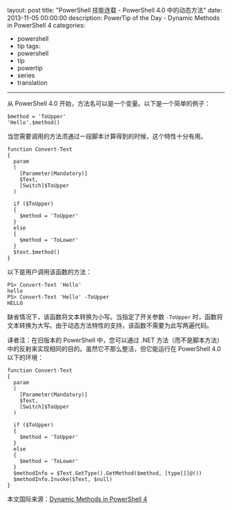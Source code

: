 ﻿layout: post
title: "PowerShell 技能连载 - PowerShell 4.0 中的动态方法"
date: 2013-11-05 00:00:00
description: PowerTip of the Day - Dynamic Methods in PowerShell 4
categories:
- powershell
- tip
tags:
- powershell
- tip
- powertip
- series
- translation
---
从 PowerShell 4.0 开始，方法名可以是一个变量。以下是一个简单的例子：

	$method = 'ToUpper'
	'Hello'.$method() 

当您需要调用的方法须通过一段脚本计算得到的时候，这个特性十分有用。

	function Convert-Text
	{
	  param
	  (
	    [Parameter(Mandatory)]
	    $Text,
	    [Switch]$ToUpper
	  )
	
	  if ($ToUpper)
	  {
	    $method = 'ToUpper'
	  }
	  else
	  {
	    $method = 'ToLower'
	  }
	  $text.$method()
	} 

以下是用户调用该函数的方法：

	PS> Convert-Text 'Hello'
	hello
	PS> Convert-Text 'Hello' -ToUpper
	HELLO

缺省情况下，该函数将文本转换为小写。当指定了开关参数 `-ToUpper` 时，函数将文本转换为大写。由于动态方法特性的支持，该函数不需要为此写两遍代码。

译者注：在旧版本的 PowerShell 中，您可以通过 .NET 方法（而不是脚本方法）中的反射来实现相同的目的。虽然它不那么整洁，但它能运行在 PowerShell 4.0 以下的环境：

	function Convert-Text
	{
	  param
	  (
	    [Parameter(Mandatory)]
	    $Text,
	    [Switch]$ToUpper
	  )
	
	  if ($ToUpper)
	  {
	    $method = 'ToUpper'
	  }
	  else
	  {
	    $method = 'ToLower'
	  }
	  $methodInfo = $Text.GetType().GetMethod($method, [type[]]@())
	  $methodInfo.Invoke($Text, $null)
	} 

<!--more-->
本文国际来源：[Dynamic Methods in PowerShell 4](http://community.idera.com/powershell/powertips/b/tips/posts/dynamic-methods-in-powershell-4)

